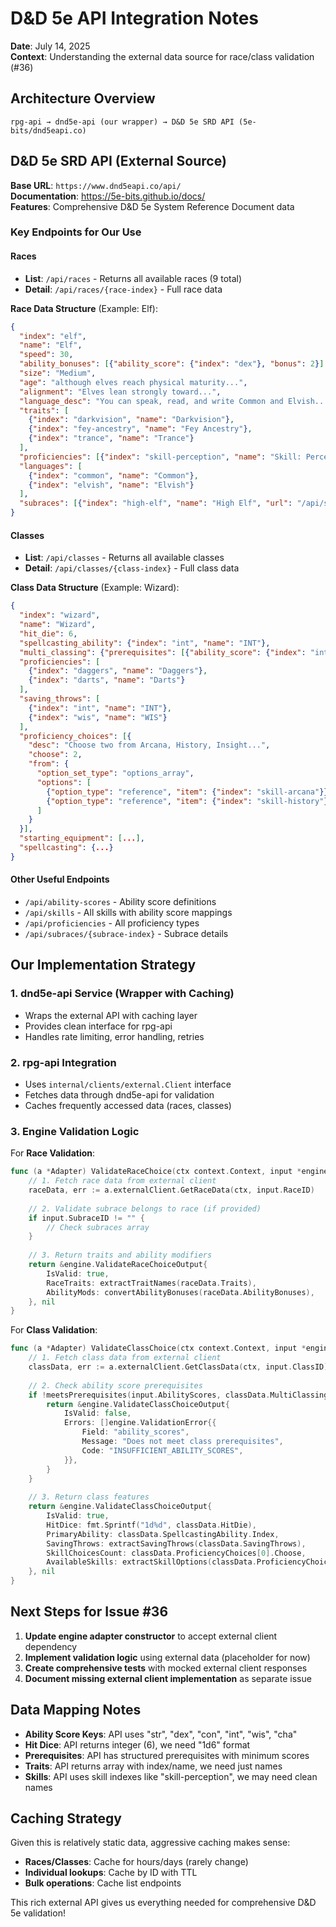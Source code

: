 # D&D 5e API Integration Notes

**Date**: July 14, 2025  
**Context**: Understanding the external data source for race/class validation (#36)

## Architecture Overview

```
rpg-api → dnd5e-api (our wrapper) → D&D 5e SRD API (5e-bits/dnd5eapi.co)
```

## D&D 5e SRD API (External Source)

**Base URL**: `https://www.dnd5eapi.co/api/`  
**Documentation**: https://5e-bits.github.io/docs/  
**Features**: Comprehensive D&D 5e System Reference Document data

### Key Endpoints for Our Use

#### Races
- **List**: `/api/races` - Returns all available races (9 total)
- **Detail**: `/api/races/{race-index}` - Full race data

**Race Data Structure** (Example: Elf):
```json
{
  "index": "elf",
  "name": "Elf", 
  "speed": 30,
  "ability_bonuses": [{"ability_score": {"index": "dex"}, "bonus": 2}],
  "size": "Medium",
  "age": "although elves reach physical maturity...",
  "alignment": "Elves lean strongly toward...",
  "language_desc": "You can speak, read, and write Common and Elvish...",
  "traits": [
    {"index": "darkvision", "name": "Darkvision"},
    {"index": "fey-ancestry", "name": "Fey Ancestry"},
    {"index": "trance", "name": "Trance"}
  ],
  "proficiencies": [{"index": "skill-perception", "name": "Skill: Perception"}],
  "languages": [
    {"index": "common", "name": "Common"},
    {"index": "elvish", "name": "Elvish"}
  ],
  "subraces": [{"index": "high-elf", "name": "High Elf", "url": "/api/subraces/high-elf"}]
}
```

#### Classes  
- **List**: `/api/classes` - Returns all available classes
- **Detail**: `/api/classes/{class-index}` - Full class data

**Class Data Structure** (Example: Wizard):
```json
{
  "index": "wizard",
  "name": "Wizard",
  "hit_die": 6,
  "spellcasting_ability": {"index": "int", "name": "INT"},
  "multi_classing": {"prerequisites": [{"ability_score": {"index": "int"}, "minimum_score": 13}]},
  "proficiencies": [
    {"index": "daggers", "name": "Daggers"},
    {"index": "darts", "name": "Darts"}
  ],
  "saving_throws": [
    {"index": "int", "name": "INT"},
    {"index": "wis", "name": "WIS"}
  ],
  "proficiency_choices": [{
    "desc": "Choose two from Arcana, History, Insight...",
    "choose": 2,
    "from": {
      "option_set_type": "options_array",
      "options": [
        {"option_type": "reference", "item": {"index": "skill-arcana"}},
        {"option_type": "reference", "item": {"index": "skill-history"}}
      ]
    }
  }],
  "starting_equipment": [...],
  "spellcasting": {...}
}
```

#### Other Useful Endpoints
- `/api/ability-scores` - Ability score definitions
- `/api/skills` - All skills with ability score mappings
- `/api/proficiencies` - All proficiency types
- `/api/subraces/{subrace-index}` - Subrace details

## Our Implementation Strategy

### 1. **dnd5e-api Service** (Wrapper with Caching)
- Wraps the external API with caching layer
- Provides clean interface for rpg-api
- Handles rate limiting, error handling, retries

### 2. **rpg-api Integration** 
- Uses `internal/clients/external.Client` interface
- Fetches data through dnd5e-api for validation
- Caches frequently accessed data (races, classes)

### 3. **Engine Validation Logic**
For **Race Validation**:
```go
func (a *Adapter) ValidateRaceChoice(ctx context.Context, input *engine.ValidateRaceChoiceInput) (*engine.ValidateRaceChoiceOutput, error) {
    // 1. Fetch race data from external client
    raceData, err := a.externalClient.GetRaceData(ctx, input.RaceID)
    
    // 2. Validate subrace belongs to race (if provided)
    if input.SubraceID != "" {
        // Check subraces array
    }
    
    // 3. Return traits and ability modifiers
    return &engine.ValidateRaceChoiceOutput{
        IsValid: true,
        RaceTraits: extractTraitNames(raceData.Traits),
        AbilityMods: convertAbilityBonuses(raceData.AbilityBonuses),
    }, nil
}
```

For **Class Validation**:
```go
func (a *Adapter) ValidateClassChoice(ctx context.Context, input *engine.ValidateClassChoiceInput) (*engine.ValidateClassChoiceOutput, error) {
    // 1. Fetch class data from external client
    classData, err := a.externalClient.GetClassData(ctx, input.ClassID)
    
    // 2. Check ability score prerequisites
    if !meetsPrerequisites(input.AbilityScores, classData.MultiClassing.Prerequisites) {
        return &engine.ValidateClassChoiceOutput{
            IsValid: false,
            Errors: []engine.ValidationError{{
                Field: "ability_scores",
                Message: "Does not meet class prerequisites",
                Code: "INSUFFICIENT_ABILITY_SCORES",
            }},
        }
    }
    
    // 3. Return class features
    return &engine.ValidateClassChoiceOutput{
        IsValid: true,
        HitDice: fmt.Sprintf("1d%d", classData.HitDie),
        PrimaryAbility: classData.SpellcastingAbility.Index,
        SavingThrows: extractSavingThrows(classData.SavingThrows),
        SkillChoicesCount: classData.ProficiencyChoices[0].Choose,
        AvailableSkills: extractSkillOptions(classData.ProficiencyChoices),
    }, nil
}
```

## Next Steps for Issue #36

1. **Update engine adapter constructor** to accept external client dependency
2. **Implement validation logic** using external data (placeholder for now)
3. **Create comprehensive tests** with mocked external client responses  
4. **Document missing external client implementation** as separate issue

## Data Mapping Notes

- **Ability Score Keys**: API uses "str", "dex", "con", "int", "wis", "cha"
- **Hit Dice**: API returns integer (6), we need "1d6" format
- **Prerequisites**: API has structured prerequisites with minimum scores
- **Traits**: API returns array with index/name, we need just names
- **Skills**: API uses skill indexes like "skill-perception", we may need clean names

## Caching Strategy

Given this is relatively static data, aggressive caching makes sense:
- **Races/Classes**: Cache for hours/days (rarely change)
- **Individual lookups**: Cache by ID with TTL
- **Bulk operations**: Cache list endpoints

This rich external API gives us everything needed for comprehensive D&D 5e validation!